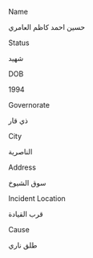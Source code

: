 Name

حسين احمد كاظم
العامري


Status

شهيد

DOB

1994

Governorate

ذي قار

City

الناصرية

Address

سوق الشيوخ

Incident Location

قرب القيادة

Cause

طلق ناري 